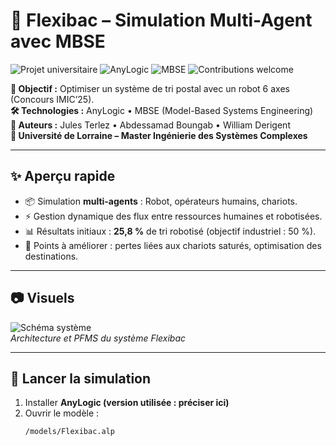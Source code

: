 # 🚀 Flexibac – Simulation Multi-Agent avec MBSE

![Projet universitaire](https://img.shields.io/badge/Université%20de%20Lorraine-Project-lightgrey?logo=googlescholar)
![AnyLogic](https://img.shields.io/badge/Simulation-AnyLogic-blue.svg)
![MBSE](https://img.shields.io/badge/Approach-MBSE-orange.svg)
![Contributions welcome](https://img.shields.io/badge/Contributions-welcome-brightgreen.svg)

**🎯 Objectif :** Optimiser un système de tri postal avec un robot 6 axes (Concours IMIC’25).  
**🛠 Technologies :** AnyLogic • MBSE (Model-Based Systems Engineering)  
**👥 Auteurs :** Jules Terlez • Abdessamad Boungab • William Derigent  
**🏫 Université de Lorraine – Master Ingénierie des Systèmes Complexes**

---

## ✨ Aperçu rapide
- 📦 Simulation **multi-agents** : Robot, opérateurs humains, chariots.  
- ⚡ Gestion dynamique des flux entre ressources humaines et robotisées.  
- 📊 Résultats initiaux : **25,8 %** de tri robotisé (objectif industriel : 50 %).  
- 🔎 Points à améliorer : pertes liées aux chariots saturés, optimisation des destinations.  

---

## 📷 Visuels
![Schéma système](assets/flexibac-diagram.png)  
*Architecture et PFMS du système Flexibac*  

---

## 🚀 Lancer la simulation
1. Installer **AnyLogic (version utilisée : préciser ici)**  
2. Ouvrir le modèle :  
   ```bash
   /models/Flexibac.alp
